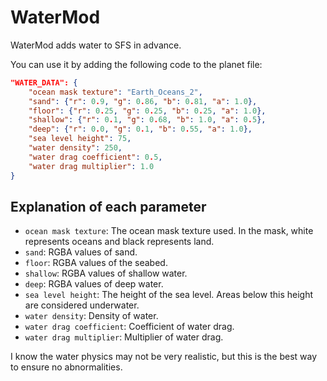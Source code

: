 # WaterMod

WaterMod adds water to SFS in advance.

You can use it by adding the following code to the planet file:

```json
"WATER_DATA": {
    "ocean mask texture": "Earth_Oceans_2",
    "sand": {"r": 0.9, "g": 0.86, "b": 0.81, "a": 1.0},
    "floor": {"r": 0.25, "g": 0.25, "b": 0.25, "a": 1.0},
    "shallow": {"r": 0.1, "g": 0.68, "b": 1.0, "a": 0.5},
    "deep": {"r": 0.0, "g": 0.1, "b": 0.55, "a": 1.0},
    "sea level height": 75,
    "water density": 250,
    "water drag coefficient": 0.5,
    "water drag multiplier": 1.0
}
```

## Explanation of each parameter

- `ocean mask texture`: The ocean mask texture used. In the mask, white represents oceans and black represents land.
- `sand`: RGBA values of sand.
- `floor`: RGBA values of the seabed.
- `shallow`: RGBA values of shallow water.
- `deep`: RGBA values of deep water.
- `sea level height`: The height of the sea level. Areas below this height are considered underwater.
- `water density`: Density of water.
- `water drag coefficient`: Coefficient of water drag.
- `water drag multiplier`: Multiplier of water drag.

I know the water physics may not be very realistic, but this is the best way to ensure no abnormalities.
